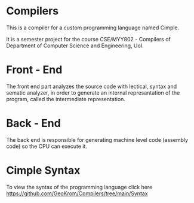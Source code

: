 # Compilers

This is a compiler for a custom programming language named Cimple.

It is a semester project for the course CSE/MYY802 - Compilers of Department of Computer Science and Engineering, UoI.

# Front - End

The front end part analyzes the source code with lectical, syntax and sematic analyzer, in order to generate an internal
represantation of the program, called the intermediate representation.

# Back - End

The back end is responsible for generating machine level code (assembly code) so the CPU can execute it.

# Cimple Syntax 

To view the syntax of the programming language click here https://github.com/GeoKrom/Compilers/tree/main/Syntax
